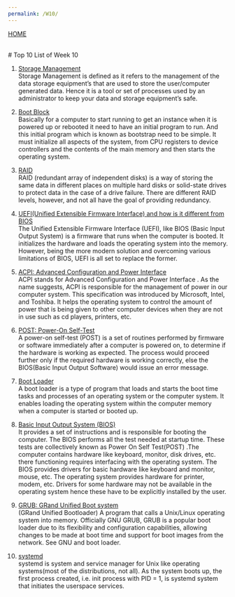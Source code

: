 ```yaml
--- 
permalink: /W10/ 
--- 
```

[HOME](../) 

<br>
# Top 10 List of Week 10

1. [Storage Management](https://www.geeksforgeeks.org/storage-management/)<br>
Storage Management is defined as it refers to the management of the data storage equipment’s that are used to store the user/computer generated data. Hence it is a tool or set of processes used by an administrator to keep your data and storage equipment’s safe.

2. [Boot Block](https://www.geeksforgeeks.org/boot-block-in-operating-system/)<br> 
Basically for a computer to start running to get an instance when it is powered up or rebooted it need to have an initial program to run. And this initial program which is known as bootstrap need to be simple. It must initialize all aspects of the system, from CPU registers to device controllers and the contents of the main memory and then starts the operating system. 

3. [RAID](https://searchstorage.techtarget.com/definition/RAID)<br> 
RAID (redundant array of independent disks) is a way of storing the same data in different places on multiple hard disks or solid-state drives to protect data in the case of a drive failure. There are different RAID levels, however, and not all have the goal of providing redundancy.

4. [UEFI(Unified Extensible Firmware Interface) and how is it different from BIOS](https://www.geeksforgeeks.org/uefiunified-extensible-firmware-interface-and-how-is-it-different-from-bios/)<br>
The Unified Extensible Firmware Interface (UEFI), like BIOS (Basic Input Output System) is a firmware that runs when the computer is booted. It initializes the hardware and loads the operating system into the memory. However, being the more modern solution and overcoming various limitations of BIOS, UEFI is all set to replace the former.

5. [ACPI: Advanced Configuration and Power Interface](https://www.geeksforgeeks.org/acpi-full-form/)<br> 
ACPI stands for Advanced Configuration and Power Interface . As the name suggests, ACPI is responsible for the management of power in our computer system. This specification was introduced by Microsoft, Intel, and Toshiba. It helps the operating system to control the amount of power that is being given to other computer devices when they are not in use such as cd players, printers, etc.

6. [POST: Power-On Self-Test](https://www.geeksforgeeks.org/what-is-postpower-on-self-test/)<br> 
A power-on self-test (POST) is a set of routines performed by firmware or software immediately after a computer is powered on, to determine if the hardware is working as expected. The process would proceed further only if the required hardware is working correctly, else the BIOS(Basic Input Output Software) would issue an error message.

7. [Boot Loader](https://www.techopedia.com/definition/3324/boot-loader)<br> 
A boot loader is a type of program that loads and starts the boot time tasks and processes of an operating system or the computer system. It enables loading the operating system within the computer memory when a computer is started or booted up.

8. [Basic Input Output System (BIOS)](https://www.geeksforgeeks.org/introduction-of-basic-input-output-system-bios/)<br>
It provides a set of instructions and is responsible for booting the computer. The BIOS performs all the test needed at startup time. These tests are collectively known as Power On Self Test(POST) .The computer contains hardware like keyboard, monitor, disk drives, etc. there functioning requires interfacing with the operating system. The BIOS provides drivers for basic hardware like keyboard and monitor, mouse, etc. The operating system provides hardware for printer, modem, etc. Drivers for some hardware may not be available in the operating system hence these have to be explicitly installed by the user.

9. [GRUB: GRand Unified Boot system](https://www.geeksforgeeks.org/concept-behind-multiple-booting-guide/)<br> 
(GRand Unified Bootloader) A program that calls a Unix/Linux operating system into memory. Officially GNU GRUB, GRUB is a popular boot loader due to its flexibility and configuration capabilities, allowing changes to be made at boot time and support for boot images from the network. See GNU and boot loader.

10. [systemd](https://www.geeksforgeeks.org/systemctl-in-unix/)<br>
systemd is system and service manager for Unix like operating systems(most of the distributions, not all). As the system boots up, the first process created, i.e. init process with PID = 1, is systemd system that initiates the userspace services.
